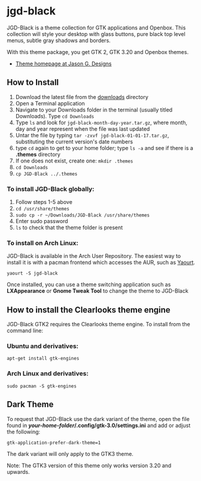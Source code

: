 # jgd-black
JGD-Black is a theme collection for GTK applications and Openbox. This collection will style your desktop with glass buttons, pure black top level menus, subtle gray shadows and borders.

With this theme package, you get GTK 2, GTK 3.20 and Openbox themes.

* [Theme homepage at Jason G. Designs](http://www.jasong-designs.com/2017/02/04/jgd-black-gtk3/)

## How to Install

1. Download the latest file from the [downloads](https://github.com/jgpws/jgd-black/tree/master/downloads) directory
2. Open a Terminal application
3. Navigate to your Downloads folder in the terminal (usually titled Downloads). Type `cd Downloads`
4. Type `ls` and look for `jgd-black-month-day-year.tar.gz`, where month, day and year represent when the file was last updated
5. Untar the file by typing `tar -zxvf jgd-black-01-01-17.tar.gz`, substituting the current version's date numbers
6. type `cd` again to get to your home folder; type `ls -a` and see if there is a **.themes** directory
7. If one does not exist, create one: `mkdir .themes`
8. `cd Downloads`
9. `cp JGD-Black ../.themes`

### To install JGD-Black globally:

1. Follow steps 1-5 above
2. `cd /usr/share/themes`
3. `sudo cp -r ~/Downloads/JGD-Black /usr/share/themes`
4. Enter sudo password
5. `ls` to check that the theme folder is present

### To install on Arch Linux:

JGD-Black is available in the Arch User Repository. The easiest way to install it is with a pacman frontend which accesses the AUR, such as [Yaourt](https://archlinux.fr/yaourt-en).

`yaourt -S jgd-black`

Once installed, you can use a theme switching application such as **LXAppearance** or **Gnome Tweak Tool** to change the theme to JGD-Black

## How to install the Clearlooks theme engine

JGD-Black GTK2 requires the Clearlooks theme engine. To install from the command line:

### Ubuntu and derivatives:

`apt-get install gtk-engines`

### Arch Linux and derivatives:

`sudo pacman -S gtk-engines`

## Dark Theme ##
To request that JGD-Black use the dark variant of the theme, open the file found in **_your-home-folder_/.config/gtk-3.0/settings.ini** and add or adjust the following:

`gtk-application-prefer-dark-theme=1`

The dark variant will only apply to the GTK3 theme.

Note: The GTK3 version of this theme only works version 3.20 and upwards.
